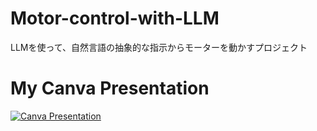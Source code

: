 # Motor-control-with-LLM
LLMを使って、自然言語の抽象的な指示からモーターを動かすプロジェクト

# My Canva Presentation

[![Canva Presentation](path/to/thumbnail-image.png)](https://www.canva.com/design/DAGKmT-RSmI/BkpNBOkvZx8Q_YlaulC-Pg/view?utm_content=DAGKmT-RSmI&utm_campaign=designshare&utm_medium=link&utm_source=editor)
